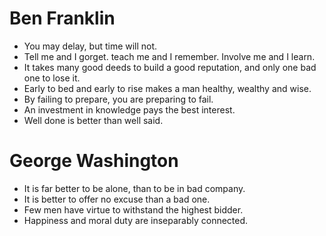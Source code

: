 ﻿
Ben Franklin
========================

* You may delay, but time will not.
* Tell me and I gorget. teach me and I remember. Involve me and I learn. 
* It takes many good deeds to build a good reputation, and only one bad one to lose it.
* Early to bed and early to rise makes a man healthy, wealthy and wise.
* By failing to prepare, you are preparing to fail.
* An investment in knowledge pays the best interest.
* Well done is better than well said.

George Washington
==========================

* It is far better to be alone, than to be in bad company.
* It is better to offer no excuse than a bad one.
* Few men have virtue to withstand the highest bidder.
* Happiness and moral duty are inseparably connected.
